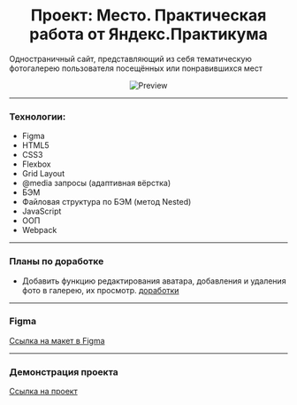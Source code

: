 <h1 align="center">Проект: Место. Практическая работа от Яндекс.Практикума</h1>

 Одностраничный сайт, представляющий из себя тематическую фотогалерею пользователя посещённых или понравившихся мест

 <div align="center">
   <image src="https://github.com/juju-kole4kina/mesto-react/blob/main/src/images/2024-04-10_22-25-31.png" alt="Preview" />
 </div>

 ---

### Технологии:

- Figma
- HTML5
- CSS3
- Flexbox
- Grid Layout
- @media запросы (адаптивная вёрстка)
- БЭМ
- Файловая структура по БЭМ (метод Nested)
- JavaScript
- ООП
- Webpack

---

### Планы по доработке

- Добавить функцию редактирования аватара, добавления и удаления фото в галерею, их просмотр.
[доработки](https://github.com/juju-kole4kina/react-mesto-auth)

---

### Figma

[Ссылка на макет в Figma](https://www.figma.com/file/2cn9N9jSkmxD84oJik7xL7/JavaScript.-Sprint-4?node-id=0%3A1)

---

### Демонстрация проекта

[Ссылка на проект](https://juju-kole4kina.github.io/mesto/)
